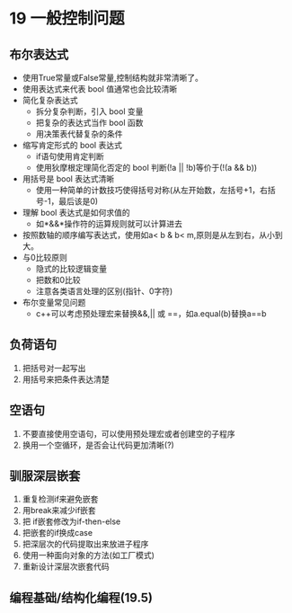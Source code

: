 # 19 一般控制问题

## 布尔表达式
* 使用True常量或False常量,控制结构就非常清晰了。
* 使用表达式来代表 bool 值通常也会比较清晰
* 简化复杂表达式
  - 拆分复杂判断，引入 bool 变量
  - 把复杂的表达式当作 bool 函数
  - 用决策表代替复杂的条件
* 缩写肯定形式的 bool 表达式
   - if语句使用肯定判断
   - 使用狄摩根定理简化否定的 bool 判断(!a || !b)等价于(!(a && b))
* 用括号是 bool 表达式清晰
   - 使用一种简单的计数技巧使得括号对称(从左开始数，左括号+1，右括号-1，最后该是0)
* 理解 bool 表达式是如何求值的
   - 如*&&*操作符的运算规则就可以计算进去
* 按照数轴的顺序编写表达式，使用如a< b & b< m,原则是从左到右，从小到大。
* 与0比较原则
  - 隐式的比较逻辑变量
  - 把数和0比较
  - 注意各类语言处理的区别(指针、0字符)
* 布尔变量常见问题
  - c++可以考虑预处理宏来替换&&,|| 或 ==，如a.equal(b)替换a==b

## 负荷语句
1. 把括号对一起写出
2. 用括号来把条件表达清楚


## 空语句
1. 不要直接使用空语句，可以使用预处理宏或者创建空的子程序
2. 换用一个空循环，是否会让代码更加清晰(?)


## 驯服深层嵌套
1. 重复检测if来避免嵌套
2. 用break来减少if嵌套
3. 把 if嵌套修改为if-then-else
4. 把嵌套的if换成case
5. 把深层次的代码提取出来放进子程序
6. 使用一种面向对象的方法(如工厂模式)
7. 重新设计深层次嵌套代码



## 编程基础/结构化编程(19.5)





